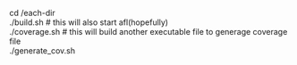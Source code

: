 cd /each-dir   
./build.sh	      # this will also start afl(hopefully)   
./coverage.sh	    # this will build another executable file to generage coverage file   
./generate_cov.sh   
